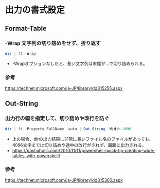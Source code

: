 ﻿# 出力の書式設定

## Format-Table

### -Wrap 文字列の切り詰めをせず、折り返す

```powershell
dir | ft -Wrap
```

- -Wrapオプションなしだと、長い文字列は末尾が...で切り詰められる。

### 参考
https://technet.microsoft.com/ja-JP/library/dd315255.aspx

## Out-String

### 出力行の幅を指定して、切り詰めや改行を防ぐ

```powershell
dir | ft -Property FullName -auto | Out-String -Width 4096
```

- 上の場合、dirの出力結果に非常に長いファイル名のファイルがあっても、4096文字までは切り詰めや途中の改行がされず、画面に出力される。
- https://poshoholic.com/2010/11/11/powershell-quick-tip-creating-wide-tables-with-powershell/

### 参考
https://technet.microsoft.com/ja-JP/library/dd315365.aspx
